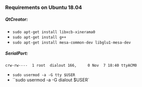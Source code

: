 ### Requirements on Ubuntu 18.04

##### QtCreator:

- `sudo apt-get install libxcb-xinerama0`
- `sudo apt-get install g++`
- `sudo apt-get install mesa-common-dev libglu1-mesa-dev`

##### SerialPort:

`crw-rw----  1 root  dialout 166,     0 Nov  7 18:40 ttyACM0`

- `sudo usermod -a -G tty $USER`
- ``sudo usermod -a -G dialout $USER`